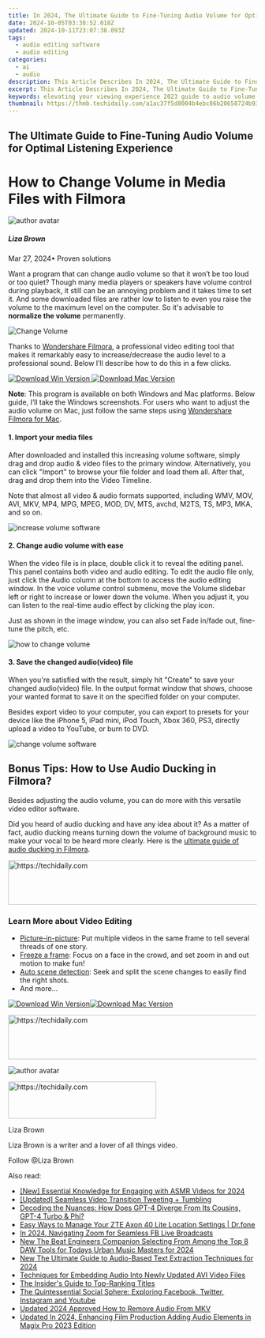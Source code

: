 ```yaml
---
title: In 2024, The Ultimate Guide to Fine-Tuning Audio Volume for Optimal Listening Experience
date: 2024-10-05T03:38:52.018Z
updated: 2024-10-11T23:07:38.093Z
tags: 
  - audio editing software
  - audio editing
categories: 
  - ai
  - audio
description: This Article Describes In 2024, The Ultimate Guide to Fine-Tuning Audio Volume for Optimal Listening Experience
excerpt: This Article Describes In 2024, The Ultimate Guide to Fine-Tuning Audio Volume for Optimal Listening Experience
keywords: elevating your viewing experience 2023 guide to audio volume adjustment in videos,tailoring audacitys volume settings for optimal listening experience,ultimate listening experience with mac audio decomposition 2024 update,consistent volume calibration the ultimate guide to fast audio tuning,essential windows audio enhancers the ultimate list for instant volume upgrade 2023 update,the ultimate guide to fine tuning audio volume for optimal listening experience,unlocking audio potential the ultimate guide to using voice recorders on s10s9
thumbnail: https://thmb.techidaily.com/a1ac37f5d8004b4ebc86b20658724b93ef9aff951f603f30c9c8797a450783bc.jpg
---
```


## The Ultimate Guide to Fine-Tuning Audio Volume for Optimal Listening Experience

# How to Change Volume in Media Files with Filmora

![author avatar](https://lh5.googleusercontent.com/-AIMmjowaFs4/AAAAAAAAAAI/AAAAAAAAABc/Y5UmwDaI7HU/s250-c-k/photo.jpg)

##### Liza Brown

 Mar 27, 2024• Proven solutions

Want a program that can change audio volume so that it won’t be too loud or too quiet? Though many media players or speakers have volume control during playback, it still can be an annoying problem and it takes time to set it. And some downloaded files are rather low to listen to even you raise the volume to the maximum level on the computer. So it's advisable to **normalize the volume** permanently.

![Change Volume](https://images.wondershare.com/filmora/article-images/change-volume.jpg)

Thanks to [Wondershare Filmora](https://tools.techidaily.com/wondershare/filmora/download/), a professional video editing tool that makes it remarkably easy to increase/decrease the audio level to a professional sound. Below I’ll describe how to do this in a few clicks.

[![Download Win Version](https://images.wondershare.com/filmora/guide/download-btn-win.jpg) ](https://tools.techidaily.com/wondershare/filmora/download/) [![Download Mac Version](https://images.wondershare.com/filmora/guide/download-btn-mac.jpg) ](https://tools.techidaily.com/wondershare/filmora/download/)

**Note**: This program is available on both Windows and Mac platforms. Below guide, I’ll take the Windows screenshots. For users who want to adjust the audio volume on Mac, just follow the same steps using [Wondershare Filmora for Mac](https://tools.techidaily.com/wondershare/filmora/download/).

#### 1\. Import your media files

After downloaded and installed this increasing volume software, simply drag and drop audio & video files to the primary window. Alternatively, you can click "Import" to browse your file folder and load them all. After that, drag and drop them into the Video Timeline.

Note that almost all video & audio formats supported, including WMV, MOV, AVI, MKV, MP4, MPG, MPEG, MOD, DV, MTS, avchd, M2TS, TS, MP3, MKA, and so on.

![increase volume software](https://images.wondershare.com/images/multimedia/video-editor/video-editor-main-interface.jpg)

#### 2\. Change audio volume with ease

When the video file is in place, double click it to reveal the editing panel. This panel contains both video and audio editing. To edit the audio file only, just click the Audio column at the bottom to access the audio editing window. In the voice volume control submenu, move the Volume slidebar left or right to increase or lower down the volume. When you adjust it, you can listen to the real-time audio effect by clicking the play icon.

Just as shown in the image window, you can also set Fade in/fade out, fine-tune the pitch, etc.

![how to change volume](https://images.wondershare.com/images/multimedia/video-editor/change-volume.jpg)

#### 3\. Save the changed audio(video) file

When you're satisfied with the result, simply hit "Create" to save your changed audio(video) file. In the output format window that shows, choose your wanted format to save it on the specified folder on your computer.

Besides export video to your computer, you can export to presets for your device like the iPhone 5, iPad mini, iPod Touch, Xbox 360, PS3, directly upload a video to YouTube, or burn to DVD.

![change volume software](https://images.wondershare.com/images/multimedia/video-editor/apple-device.jpg)

## Bonus Tips: How to Use Audio Ducking in Filmora?

Besides adjusting the audio volume, you can do more with this versatile video editor software.

Did you heard of audio ducking and have any idea about it? As a matter of fact, audio ducking means turning down the volume of background music to make your vocal to be heard more clearly. Here is the [ultimate guide of audio ducking in Filmora](https://tools.techidaily.com/wondershare/filmora/download/).

<!-- affiliate ads begin -->
<a href="https://malaysia-healthcare-travel-council.pxf.io/c/5597632/1557743/17382" target="_top" id="1557743">
  <img src="//a.impactradius-go.com/display-ad/17382-1557743" border="0" alt="https://techidaily.com" width="728" height="90"/>
</a>
<img height="0" width="0" src="https://malaysia-healthcare-travel-council.pxf.io/i/5597632/1557743/17382" style="position:absolute;visibility:hidden;" border="0" />
<!-- affiliate ads end -->

### Learn More about Video Editing

* [Picture-in-picture](https://tools.techidaily.com/wondershare/filmora/download/): Put multiple videos in the same frame to tell several threads of one story.
* [Freeze a frame](https://tools.techidaily.com/wondershare/filmora/download/): Focus on a face in the crowd, and set zoom in and out motion to make fun!
* [Auto scene detection](https://tools.techidaily.com/wondershare/filmora/download/): Seek and split the scene changes to easily find the right shots.
* And more...

[![Download Win Version](https://images.wondershare.com/filmora/guide/download-btn-win.jpg)](https://tools.techidaily.com/wondershare/filmora/download/)[![Download Mac Version](https://images.wondershare.com/filmora/guide/download-btn-mac.jpg)](https://tools.techidaily.com/wondershare/filmora/download/)

<!-- affiliate ads begin -->
<a href="https://aligracehair.sjv.io/c/5597632/1886048/19272" target="_top" id="1886048">
  <img src="//a.impactradius-go.com/display-ad/19272-1886048" border="0" alt="https://techidaily.com" width="728" height="90"/>
</a>
<img height="0" width="0" src="https://aligracehair.sjv.io/i/5597632/1886048/19272" style="position:absolute;visibility:hidden;" border="0" />
<!-- affiliate ads end -->

![author avatar](https://lh5.googleusercontent.com/-AIMmjowaFs4/AAAAAAAAAAI/AAAAAAAAABc/Y5UmwDaI7HU/s250-c-k/photo.jpg)

<!-- affiliate ads begin -->
<a href="https://25home.pxf.io/c/5597632/2148643/16836" target="_top" id="2148643">
  <img src="//a.impactradius-go.com/display-ad/16836-2148643" border="0" alt="https://techidaily.com" width="300" height="75"/>
</a>
<img height="0" width="0" src="https://25home.pxf.io/i/5597632/2148643/16836" style="position:absolute;visibility:hidden;" border="0" />
<!-- affiliate ads end -->

Liza Brown

Liza Brown is a writer and a lover of all things video.

Follow @Liza Brown

<ins class="adsbygoogle"
      style="display:block"
      data-ad-client="ca-pub-7571918770474297"
      data-ad-slot="8358498916"
      data-ad-format="auto"
      data-full-width-responsive="true"></ins>

<span class="atpl-alsoreadstyle">Also read:</span>
<div><ul>
<li><a href="https://youtube-sure.techidaily.com/ssential-knowledge-for-engaging-with-asmr-videos-for-2024/"><u>[New] Essential Knowledge for Engaging with ASMR Videos for 2024</u></a></li>
<li><a href="https://twitter-videos.techidaily.com/updated-seamless-video-transition-tweeting-plus-tumbling/"><u>[Updated] Seamless Video Transition Tweeting + Tumbling</u></a></li>
<li><a href="https://tech-revival.techidaily.com/decoding-the-nuances-how-does-gpt-4-diverge-from-its-cousins-gpt-4-turbo-and-phi/"><u>Decoding the Nuances: How Does GPT-4 Diverge From Its Cousins, GPT-4 Turbo & Phi?</u></a></li>
<li><a href="https://android-location.techidaily.com/easy-ways-to-manage-your-zte-axon-40-lite-location-settings-drfone-by-drfone-virtual/"><u>Easy Ways to Manage Your ZTE Axon 40 Lite Location Settings | Dr.fone</u></a></li>
<li><a href="https://fox-http.techidaily.com/in-2024-navigating-zoom-for-seamless-fb-live-broadcasts/"><u>In 2024, Navigating Zoom for Seamless FB Live Broadcasts</u></a></li>
<li><a href="https://audio-editing.techidaily.com/new-the-beat-engineers-companion-selecting-from-among-the-top-8-daw-tools-for-todays-urban-music-masters-for-2024/"><u>New The Beat Engineers Companion Selecting From Among the Top 8 DAW Tools for Todays Urban Music Masters for 2024</u></a></li>
<li><a href="https://audio-editing.techidaily.com/new-the-ultimate-guide-to-audio-based-text-extraction-techniques-for-2024/"><u>New The Ultimate Guide to Audio-Based Text Extraction Techniques for 2024</u></a></li>
<li><a href="https://audio-editing.techidaily.com/techniques-for-embedding-audio-into-newly-updated-avi-video-files/"><u>Techniques for Embedding Audio Into Newly Updated AVI Video Files</u></a></li>
<li><a href="https://extra-hints.techidaily.com/the-insiders-guide-to-top-ranking-titles/"><u>The Insider's Guide to Top-Ranking Titles</u></a></li>
<li><a href="https://win-forum.techidaily.com/the-quintessential-social-sphere-exploring-facebook-twitter-instagram-and-youtube/"><u>The Quintessential Social Sphere: Exploring Facebook, Twitter, Instagram and Youtube</u></a></li>
<li><a href="https://audio-editing.techidaily.com/updated-2024-approved-how-to-remove-audio-from-mkv/"><u>Updated 2024 Approved How to Remove Audio From MKV</u></a></li>
<li><a href="https://audio-editing.techidaily.com/updated-in-2024-enhancing-film-production-adding-audio-elements-in-magix-pro-2023-edition/"><u>Updated In 2024, Enhancing Film Production Adding Audio Elements in Magix Pro 2023 Edition</u></a></li>
</ul></div>

